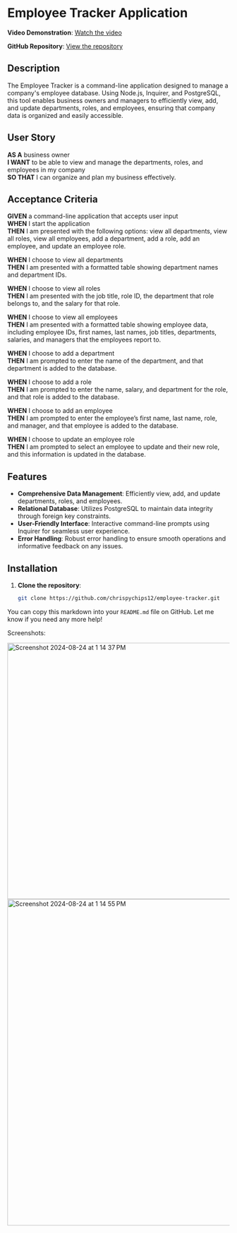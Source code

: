 # Employee Tracker Application

**Video Demonstration**: [Watch the video](https://drive.google.com/file/d/1eX5MnuHZ1nWFJmZgz5jC3cVcCZby6Env/view)

**GitHub Repository**: [View the repository](https://github.com/chrispychips12/employee-tracker)

## Description

The Employee Tracker is a command-line application designed to manage a company's employee database. Using Node.js, Inquirer, and PostgreSQL, this tool enables business owners and managers to efficiently view, add, and update departments, roles, and employees, ensuring that company data is organized and easily accessible.

## User Story

**AS A** business owner  
**I WANT** to be able to view and manage the departments, roles, and employees in my company  
**SO THAT** I can organize and plan my business effectively.

## Acceptance Criteria

**GIVEN** a command-line application that accepts user input  
**WHEN** I start the application  
**THEN** I am presented with the following options: view all departments, view all roles, view all employees, add a department, add a role, add an employee, and update an employee role.

**WHEN** I choose to view all departments  
**THEN** I am presented with a formatted table showing department names and department IDs.

**WHEN** I choose to view all roles  
**THEN** I am presented with the job title, role ID, the department that role belongs to, and the salary for that role.

**WHEN** I choose to view all employees  
**THEN** I am presented with a formatted table showing employee data, including employee IDs, first names, last names, job titles, departments, salaries, and managers that the employees report to.

**WHEN** I choose to add a department  
**THEN** I am prompted to enter the name of the department, and that department is added to the database.

**WHEN** I choose to add a role  
**THEN** I am prompted to enter the name, salary, and department for the role, and that role is added to the database.

**WHEN** I choose to add an employee  
**THEN** I am prompted to enter the employee’s first name, last name, role, and manager, and that employee is added to the database.

**WHEN** I choose to update an employee role  
**THEN** I am prompted to select an employee to update and their new role, and this information is updated in the database.

## Features

- **Comprehensive Data Management**: Efficiently view, add, and update departments, roles, and employees.
- **Relational Database**: Utilizes PostgreSQL to maintain data integrity through foreign key constraints.
- **User-Friendly Interface**: Interactive command-line prompts using Inquirer for seamless user experience.
- **Error Handling**: Robust error handling to ensure smooth operations and informative feedback on any issues.

## Installation

1. **Clone the repository**:
   ```bash
   git clone https://github.com/chrispychips12/employee-tracker.git

   
You can copy this markdown into your `README.md` file on GitHub. Let me know if you need any more help!

Screenshots: 


<img width="581" alt="Screenshot 2024-08-24 at 1 14 37 PM" src="https://github.com/user-attachments/assets/e6917559-d503-449d-b38f-0374463d0652">
<img width="740" alt="Screenshot 2024-08-24 at 1 14 55 PM" src="https://github.com/user-attachments/assets/dc80955b-472c-4be1-9b87-49e1822b422f">
